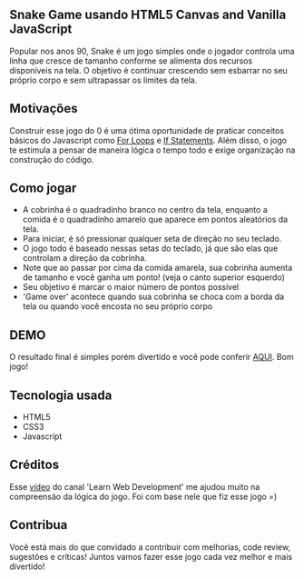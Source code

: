 ## Snake Game usando HTML5 Canvas and Vanilla JavaScript

Popular nos anos 90, Snake é um jogo simples onde o jogador controla uma linha que cresce de tamanho conforme se alimenta dos recursos disponíveis na tela. O objetivo é continuar crescendo sem esbarrar no seu próprio corpo e sem ultrapassar os limites da tela.

## Motivações

Construir esse jogo do 0 é uma ótima oportunidade de praticar conceitos básicos do Javascript como [For Loops](https://www.w3schools.com/js/js_loop_for.asp) e [If Statements](https://www.w3schools.com/js/js_if_else.asp). Além disso, o jogo te estimula a pensar de maneira lógica o tempo todo e exige organização na construção do código.

## Como jogar

* A cobrinha é o quadradinho branco no centro da tela, enquanto a comida é o quadradinho amarelo que aparece em pontos aleatórios da tela.
* Para iniciar, é só pressionar qualquer seta de direção no seu teclado.
* O jogo todo é baseado nessas setas do teclado, já que são elas que controlam a direção da cobrinha.
* Note que ao passar por cima da comida amarela, sua cobrinha aumenta de tamanho e você ganha um ponto! (veja o canto superior esquerdo)
* Seu objetivo é marcar o maior número de pontos possível
* 'Game over' acontece quando sua cobrinha se choca com a borda da tela ou quando você encosta no seu próprio corpo

## DEMO

O resultado final é simples porém divertido e você pode conferir [AQUI](https://ricardohan93.github.io/Snake-Game/). Bom jogo!

## Tecnologia usada

* HTML5
* CSS3
* Javascript

## Créditos

Esse [vídeo](https://www.youtube.com/watch?v=9TcU2C1AACw) do canal 'Learn Web Development' me ajudou muito na compreensão da lógica do jogo. Foi com base nele que fiz esse jogo =)

## Contribua

Você está mais do que convidado a contribuir com melhorias, code review, sugestões e críticas! Juntos vamos fazer esse jogo cada vez melhor e mais divertido!
